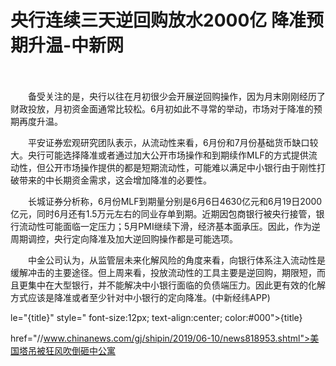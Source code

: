 # 央行连续三天逆回购放水2000亿 降准预期升温-中新网

　　

　　备受关注的是，央行以往在月初很少会开展逆回购操作，因为月末刚刚经历了财政投放，月初资金面通常比较松。6月初如此不寻常的举动，市场对于降准的预期再度升温。

　　平安证券宏观研究团队表示，从流动性来看，6月份和7月份基础货币缺口较大。央行可能选择降准或者通过加大公开市场操作和到期续作MLF的方式提供流动性，但公开市场操作提供的都是短期流动性，可能难以满足中小银行由于刚性打破带来的中长期资金需求，这会增加降准的必要性。

　　长城证券分析称，6月份MLF到期量分别是6月6日4630亿元和6月19日2000亿元，同时6月还有1.5万元左右的同业存单到期。近期因包商银行被央行接管，银行流动性可能面临一定压力；5月PMI继续下滑，经济基本面承压。因此，作为逆周期调控，央行定向降准及加大逆回购操作都是可能选项。

　　中金公司认为，从监管层未来化解风险的角度来看，向银行体系注入流动性是缓解冲击的主要途径。但上周来看，投放流动性的工具主要是逆回购，期限短，而且更集中在大型银行，并不能解决中小银行面临的负债端压力。因此更有效的化解方式应该是降准或者至少针对中小银行的定向降准。(中新经纬APP)

le="{title}" style=" font-size:12px; text-align:center; color:#000">{title}

href="//www.chinanews.com/gj/shipin/2019/06-10/news818953.shtml">美国塔吊被狂风吹倒砸中公寓
